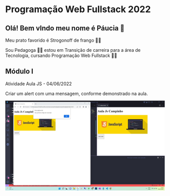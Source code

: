 # Programação Web Fullstack 2022

## Olá! Bem vIndo meu nome é Páucia 👋

 Meu prato favorido é Strogonoff de frango 👩‍🍳

Sou Pedagoga 👩‍🏫 estou em Transição de carreira para a área de Tecnologia, cursando Programação Web Fullstack 👩‍💻

## Módulo I

Atividade Aula JS - 04/06/2022 

Criar um alert com uma mensagem, conforme demonstrado na aula.

<div>

  <a href="https://github.com/Paucinha/campinhodigital.git" target="_blank"><img src="https://github.com/Paucinha/assets/blob/master/jscampoinho.jpg?raw=true" target="_blank"></a>
  
</div>
